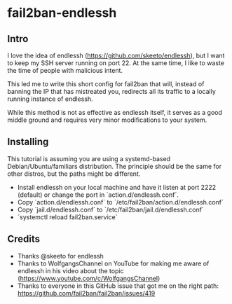 # fail2ban-endlessh

## Intro

I love the idea of endlessh (https://github.com/skeeto/endlessh), but I want to keep my SSH server running on port 22.
At the same time, I like to waste the time of people with malicious intent.

This led me to write this short config for fail2ban that will, instead of banning the IP that has mistreated you, redirects all its traffic to a locally running instance of endlessh.

While this method is not as effective as endlessh itself, it serves as a good middle ground and requires very minor modifications to your system.

## Installing

This tutorial is assuming you are using a systemd-based Debian/Ubuntu/familiars distribution. The principle should be the same for other distros, but the paths might be different.

* Install endlessh on your local machine and have it listen at port 2222 (default) or change the port in ´action.d/endlessh.conf´.
* Copy ´action.d/endlessh.conf´ to ´/etc/fail2ban/action.d/endlessh.conf´
* Copy ´jail.d/endlessh.conf´ to ´/etc/fail2ban/jail.d/endlessh.conf´
* ´systemctl reload fail2ban.service´

## Credits
* Thanks @skeeto for endlessh
* Thanks to WolfgangsChannel on YouTube for making me aware of endlessh in his video about the topic (https://www.youtube.com/c/WolfgangsChannel)
* Thanks to everyone in this GitHub issue that got me on the right path: https://github.com/fail2ban/fail2ban/issues/419
